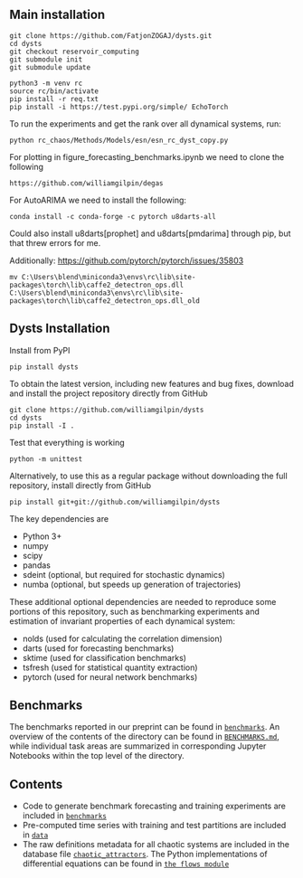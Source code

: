 ## Main installation
    git clone https://github.com/FatjonZOGAJ/dysts.git
    cd dysts
    git checkout reservoir_computing
    git submodule init
    git submodule update

    python3 -m venv rc
    source rc/bin/activate
    pip install -r req.txt
    pip install -i https://test.pypi.org/simple/ EchoTorch

To run the experiments and get the rank over all dynamical systems, run: 

    python rc_chaos/Methods/Models/esn/esn_rc_dyst_copy.py 

For plotting in figure_forecasting_benchmarks.ipynb we need to clone the following

    https://github.com/williamgilpin/degas

For AutoARIMA we need to install the following:

    conda install -c conda-forge -c pytorch u8darts-all

Could also install u8darts[prophet] and u8darts[pmdarima] through pip, but that threw errors for me.

Additionally: https://github.com/pytorch/pytorch/issues/35803

    mv C:\Users\blend\miniconda3\envs\rc\lib\site-packages\torch\lib\caffe2_detectron_ops.dll C:\Users\blend\miniconda3\envs\rc\lib\site-packages\torch\lib\caffe2_detectron_ops.dll_old

## Dysts Installation

Install from PyPI

    pip install dysts

To obtain the latest version, including new features and bug fixes, download and install the project repository directly from GitHub

    git clone https://github.com/williamgilpin/dysts
    cd dysts
    pip install -I . 

Test that everything is working

    python -m unittest

Alternatively, to use this as a regular package without downloading the full repository, install directly from GitHub

    pip install git+git://github.com/williamgilpin/dysts

The key dependencies are

+ Python 3+
+ numpy
+ scipy
+ pandas
+ sdeint (optional, but required for stochastic dynamics)
+ numba (optional, but speeds up generation of trajectories)

These additional optional dependencies are needed to reproduce some portions of this repository, such as benchmarking experiments and estimation of invariant properties of each dynamical system:

+ nolds (used for calculating the correlation dimension)
+ darts (used for forecasting benchmarks)
+ sktime (used for classification benchmarks)
+ tsfresh (used for statistical quantity extraction)
+ pytorch (used for neural network benchmarks)


## Benchmarks

The benchmarks reported in our preprint can be found in [`benchmarks`](benchmarks/). An overview of the contents of the directory can be found in [`BENCHMARKS.md`](benchmarks/BENCHMARKS.md), while individual task areas are summarized in corresponding Jupyter Notebooks within the top level of the directory.

## Contents

+ Code to generate benchmark forecasting and training experiments are included in [`benchmarks`](benchmarks/)
+ Pre-computed time series with training and test partitions are included in [`data`](dysts/data/)
+ The raw definitions metadata for all chaotic systems are included in the database file [`chaotic_attractors`](dysts/data/chaotic_attractors.json). The Python implementations of differential equations can be found in [`the flows module`](dysts/flows.py)
